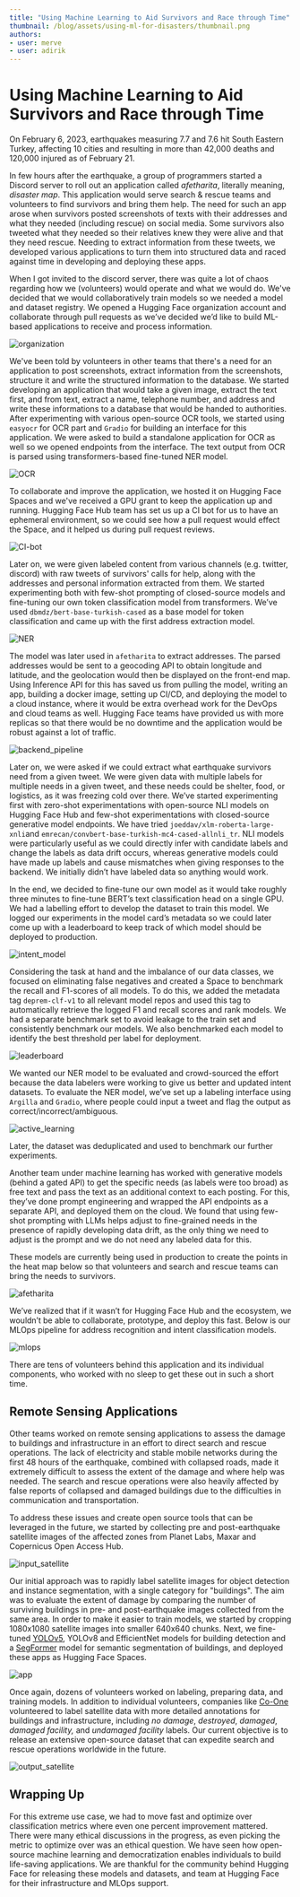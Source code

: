 ```yaml
---
title: "Using Machine Learning to Aid Survivors and Race through Time" 
thumbnail: /blog/assets/using-ml-for-disasters/thumbnail.png
authors:
- user: merve
- user: adirik
---
```


# Using Machine Learning to Aid Survivors and Race through Time

<!-- {blog_metadata} -->
<!-- {authors} -->

On February 6, 2023, earthquakes measuring 7.7 and 7.6 hit South Eastern Turkey, affecting 10 cities and resulting in more than 42,000 deaths and 120,000 injured as of February 21.

In few hours after the earthquake, a group of programmers started a Discord server to roll out an application called *afetharita*, literally meaning, *disaster map*. This application would serve search & rescue teams and volunteers to find survivors and bring them help. The need for such an app arose when survivors posted screenshots of texts with their addresses and what they needed (including rescue) on social media. Some survivors also tweeted what they needed so their relatives knew they were alive and that they need rescue. Needing to extract information from these tweets, we developed various applications to turn them into structured data and raced against time in developing and deploying these apps. 

When I got invited to the discord server, there was quite a lot of chaos regarding how we (volunteers) would operate and what we would do. We've decided that we would collaboratively train models so we needed a model and dataset registry. We opened a Hugging Face organization account and collaborate through pull requests as we’ve decided we’d like to build ML-based applications to receive and process information. 

![organization](https://huggingface.co/datasets/huggingface/documentation-images/resolve/main/disaster-assets/org.png)

We've been told by volunteers in other teams that there's a need for an application to post screenshots, extract information from the screenshots, structure it and write the structured information to the database. We started developing an application that would take a given image, extract the text first, and from text, extract a name, telephone number, and address and write these informations to a database that would be handed to authorities. After experimenting with various open-source OCR tools, we started using `easyocr` for OCR part and `Gradio` for building an interface for this application. We were asked to build a standalone application for OCR as well so we opened endpoints from the interface. The text output from OCR is parsed using transformers-based fine-tuned NER model. 

![OCR](https://huggingface.co/datasets/huggingface/documentation-images/resolve/main/disaster-assets/ocr-app.png)

To collaborate and improve the application, we hosted it on Hugging Face Spaces and we've received a GPU grant to keep the application up and running. Hugging Face Hub team has set us up a CI bot for us to have an ephemeral environment, so we could see how a pull request would effect the Space, and it helped us during pull request reviews. 

![CI-bot](https://huggingface.co/datasets/huggingface/documentation-images/resolve/main/disaster-assets/ci-bot.png)

Later on, we were given labeled content from various channels (e.g. twitter, discord) with raw tweets of survivors' calls for help, along with the addresses and personal information extracted from them. We started experimenting both with few-shot prompting of closed-source models and fine-tuning our own token classification model from transformers. We’ve used `dbmdz/bert-base-turkish-cased` as a base model for token classification and came up with the first address extraction model. 

![NER](https://huggingface.co/datasets/huggingface/documentation-images/resolve/main/disaster-assets/deprem-ner.png)

The model was later used in `afetharita` to extract addresses. The parsed addresses would be sent to a geocoding API to obtain longitude and latitude, and the geolocation would then be displayed on the front-end map. Using Inference API for this has saved us from pulling the model, writing an app, building a docker image, setting up CI/CD, and deploying the model to a cloud instance, where it would be extra overhead work for the DevOps and cloud teams as well. Hugging Face teams have provided us with more replicas so that there would be no downtime and the application would be robust against a lot of traffic.

![backend_pipeline](https://huggingface.co/datasets/huggingface/documentation-images/resolve/main/disaster-assets/production_pipeline.png)

Later on, we were asked if we could extract what earthquake survivors need from a given tweet. We were given data with multiple labels for multiple needs in a given tweet, and these needs could be shelter, food, or logistics, as it was freezing cold over there. We’ve started experimenting first with zero-shot experimentations with open-source NLI models on Hugging Face Hub and few-shot experimentations with closed-source generative model endpoints. We have tried `joeddav/xlm-roberta-large-xnli`and `emrecan/convbert-base-turkish-mc4-cased-allnli_tr`. NLI models were particularly useful as we could directly infer with candidate labels and change the labels as data drift occurs, whereas generative models could have made up labels and cause mismatches when giving responses to the backend. We initially didn’t have labeled data so anything would work.

In the end, we decided to fine-tune our own model as it would take roughly three minutes to fine-tune BERT’s text classification head on a single GPU. We had a labelling effort to develop the dataset to train this model. We logged our experiments in the model card’s metadata so we could later come up with a leaderboard to keep track of which model should be deployed to production. 

![intent_model](https://huggingface.co/datasets/huggingface/documentation-images/resolve/main/disaster-assets/model-repo.png)

Considering the task at hand and the imbalance of our data classes, we focused on eliminating false negatives and created a Space to benchmark the recall and F1-scores of all models. To do this, we added the metadata tag `deprem-clf-v1` to all relevant model repos and used this tag to automatically retrieve the logged F1 and recall scores and rank models. We had a separate benchmark set to avoid leakage to the train set and consistently benchmark our models. We also benchmarked each model to identify the best threshold per label for deployment.

![leaderboard](https://huggingface.co/datasets/huggingface/documentation-images/resolve/main/disaster-assets/leaderboard.png)

We wanted our NER model to be evaluated and crowd-sourced the effort because the data labelers were working to give us better and updated intent datasets. To evaluate the NER model, we’ve set up a labeling interface using `Argilla` and `Gradio`, where people could input a tweet and flag the output as correct/incorrect/ambiguous.

![active_learning](https://huggingface.co/datasets/huggingface/documentation-images/resolve/main/disaster-assets/active-learning.png)

Later, the dataset was deduplicated and used to benchmark our further experiments. 

Another team under machine learning has worked with generative models (behind a gated API) to get the specific needs (as labels were too broad) as free text and pass the text as an additional context to each posting. For this, they’ve done prompt engineering and wrapped the API endpoints as a separate API, and deployed them on the cloud. We found that using few-shot prompting with LLMs helps adjust to fine-grained needs in the presence of rapidly developing data drift, as the only thing we need to adjust is the prompt and we do not need any labeled data for this.

These models are currently being used in production to create the points in the heat map below so that volunteers and search and rescue teams can bring the needs to survivors. 

![afetharita](https://huggingface.co/datasets/huggingface/documentation-images/resolve/main/disaster-assets/afetharita.png)

We’ve realized that if it wasn’t for Hugging Face Hub and the ecosystem, we wouldn’t be able to collaborate, prototype, and deploy this fast. Below is our MLOps pipeline for address recognition and intent classification models. 

![mlops](https://huggingface.co/datasets/huggingface/documentation-images/resolve/main/disaster-assets/pipeline.png)

There are tens of volunteers behind this application and its individual components, who worked with no sleep to get these out in such a short time. 

## Remote Sensing Applications

Other teams worked on remote sensing applications to assess the damage to buildings and infrastructure in an effort to direct search and rescue operations. The lack of electricity and stable mobile networks during the first 48 hours of the earthquake, combined with collapsed roads, made it extremely difficult to assess the extent of the damage and where help was needed. The search and rescue operations were also heavily affected by false reports of collapsed and damaged buildings due to the difficulties in communication and transportation.

To address these issues and create open source tools that can be leveraged in the future, we started by collecting pre and post-earthquake satellite images of the affected zones from Planet Labs, Maxar and Copernicus Open Access Hub. 

![input_satellite](https://huggingface.co/datasets/huggingface/documentation-images/resolve/main/disaster-assets/output_satellite.jpeg)

Our initial approach was to rapidly label satellite images for object detection and instance segmentation, with a single category for "buildings". The aim was to evaluate the extent of damage by comparing the number of surviving buildings in pre- and post-earthquake images collected from the same area. In order to make it easier to train models, we started by cropping 1080x1080 satellite images into smaller 640x640 chunks. Next, we fine-tuned  [YOLOv5](https://huggingface.co/spaces/deprem-ml/deprem_satellite_test), YOLOv8 and EfficientNet models for building detection and a [SegFormer](https://huggingface.co/spaces/deprem-ml/deprem_satellite_semantic_whu) model for semantic segmentation of buildings, and deployed these apps as Hugging Face Spaces. 

![app](https://huggingface.co/datasets/huggingface/documentation-images/resolve/main/disaster-assets/app.png)

Once again, dozens of volunteers worked on labeling, preparing data, and training models. In addition to individual volunteers, companies like [Co-One](https://co-one.co/) volunteered to label satellite data with more detailed annotations for buildings and infrastructure, including *no damage*, *destroyed*, *damaged*, *damaged facility,* and *undamaged facility* labels. Our current objective is to release an extensive open-source dataset that can expedite search and rescue operations worldwide in the future.

![output_satellite](https://huggingface.co/datasets/huggingface/documentation-images/resolve/main/disaster-assets/processed_satellite.png)
## Wrapping Up

For this extreme use case, we had to move fast and optimize over classification metrics where even one percent improvement mattered. There were many ethical discussions in the progress, as even picking the metric to optimize over was an ethical question. We have seen how open-source machine learning and democratization enables individuals to build life-saving applications. 
We are thankful for the community behind Hugging Face for releasing these models and datasets, and team at Hugging Face for their infrastructure and MLOps support. 